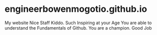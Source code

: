 # engineerbowenmogotio.github.io
My website
Nice Staff Kiddo. Such Inspiring at your Age You are able to understand the Fundamentals of Github. You are a champion. Good Job 
